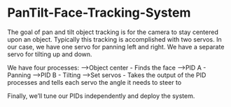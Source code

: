 # PanTilt-Face-Tracking-System

The goal of pan and tilt object tracking is for the camera to stay centered upon an object. Typically this tracking is accomplished with
two servos. In our case, we have one servo for panning left and right. We have a separate servo for tilting up and down.

We have four processes:
-->Object center - Finds the face 
-->PID A - Panning 
-->PID B - Tilting 
-->Set servos - Takes the output of the PID processes and tells each servo the angle it needs to steer to

Finally, we’ll tune our PIDs independently and deploy the system.

